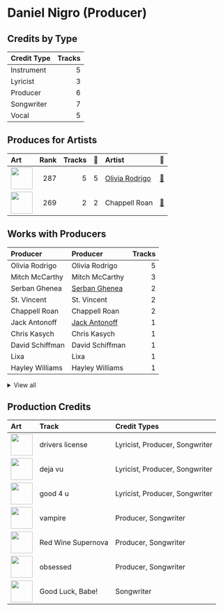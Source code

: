 # Daniel Nigro (Producer)

## Credits by Type

| Credit Type | Tracks |
|:---|---:|
| Instrument | 5 |
| Lyricist | 3 |
| Producer | 6 |
| Songwriter | 7 |
| Vocal | 5 |

## Produces for Artists

| Art | Rank | Tracks | 💚 | Artist | 🔗 |
|:---|---:|---:|---:|:---|:---|
| <img src="https://i.scdn.co/image/ab6761610000e5ebe03a98785f3658f0b6461ec4" alt="" width="50" /> | 287 | 5 | 5 | [Olivia Rodrigo](../../artists/olivia_rodrigo/overview.md) | [🔗](https://open.spotify.com/artist/1McMsnEElThX1knmY4oliG) |
| <img src="https://i.scdn.co/image/ab6761610000e5ebcde5a0d57c1b79de5fce6bee" alt="" width="50" /> | 269 | 2 | 2 | Chappell Roan | [🔗](https://open.spotify.com/artist/7GlBOeep6PqTfFi59PTUUN) |

## Works with Producers

| Producer | Producer | Tracks |
|:---|:---|---:|
| Olivia Rodrigo | Olivia Rodrigo | 5 |
| Mitch McCarthy | Mitch McCarthy | 3 |
| Serban Ghenea | [Serban Ghenea](../serban_ghenea/overview.md) | 2 |
| St. Vincent | St. Vincent | 2 |
| Chappell Roan | Chappell Roan | 2 |
| Jack Antonoff | [Jack Antonoff](../jack_antonoff/overview.md) | 1 |
| Chris Kasych | Chris Kasych | 1 |
| David Schiffman | David Schiffman | 1 |
| Lixa | Lixa | 1 |
| Hayley Williams | Hayley Williams | 1 |


<details>
<summary>View all</summary>

| Producer | Producer | Tracks |
|:---|:---|---:|
| Michael Harris | Michael Harris | 1 |
| Amy Kuney | Amy Kuney | 1 |
| Josh Farro | Josh Farro | 1 |
| Ryan Linvill | Ryan Linvill | 1 |
| Mark "Spike" Stent | [Mark "Spike" Stent](../mark__spike__stent/overview.md) | 1 |
| Noah Conrad | Noah Conrad | 1 |
| Justin Tranter | Justin Tranter | 1 |
| Annie Schindel | Annie Schindel | 1 |
| Alexander 23 | Alexander 23 | 1 |
| Taylor Swift | [Taylor Swift](../taylor_swift/overview.md) | 1 |
| Dan Viafore | Dan Viafore | 1 |

</details>


## Production Credits

| Art | Track | Credit Types |
|:---|:---|:---|
| <img src="https://i.scdn.co/image/ab67616d0000b2738ffc294c1c4362e8472d14cd" alt="" width="50" /> | drivers license | Lyricist, Producer, Songwriter |
| <img src="https://i.scdn.co/image/ab67616d0000b2735a61e19eaffec620c1899c47" alt="" width="50" /> | deja vu | Lyricist, Producer, Songwriter |
| <img src="https://i.scdn.co/image/ab67616d0000b273670ec029374e082f921f9f74" alt="" width="50" /> | good 4 u | Lyricist, Producer, Songwriter |
| <img src="https://i.scdn.co/image/ab67616d0000b273e85259a1cae29a8d91f2093d" alt="" width="50" /> | vampire | Producer, Songwriter |
| <img src="https://i.scdn.co/image/ab67616d0000b27396fa88fb1789be437d5cb4b6" alt="" width="50" /> | Red Wine Supernova | Producer, Songwriter |
| <img src="https://i.scdn.co/image/ab67616d0000b2734063d624ebf8ff67bc3701ee" alt="" width="50" /> | obsessed | Producer, Songwriter |
| <img src="https://i.scdn.co/image/ab67616d0000b27391b4bc7c88d91a42e0f3a8b7" alt="" width="50" /> | Good Luck, Babe! | Songwriter |